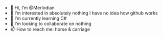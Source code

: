 - 👋 Hi, I’m @Merlodian
- 👀 I’m interested in absolutely nothing I have no idea how github works
- 🌱 I’m currently learning C#
- 💞️ I’m looking to collaborate on nothing
- 📫 How to reach me: horse & carriage
